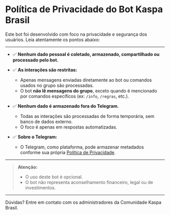 # Política de Privacidade do Bot Kaspa Brasil

Este bot foi desenvolvido com foco na privacidade e segurança dos usuários. Leia atentamente os pontos abaixo:

---

- ✅ **Nenhum dado pessoal é coletado, armazenado, compartilhado ou processado pelo bot.**

- ✅ **As interações são restritas:**
  - Apenas mensagens enviadas diretamente ao bot ou comandos usados no grupo são processadas.
  - O bot **não lê mensagens do grupo**, exceto quando é mencionado por comandos específicos (ex: `/info`, `/regras`, etc.).

- ✅ **Nenhum dado é armazenado fora do Telegram.**
  - Todas as interações são processadas de forma temporária, sem banco de dados externo.
  - O foco é apenas em respostas automatizadas.

- ✅ **Sobre o Telegram:**
  - O Telegram, como plataforma, pode armazenar metadados conforme sua própria [Política de Privacidade](https://telegram.org/privacy).

---

> **Atenção:**
>
> - O uso deste bot é opcional.
> - O bot não representa aconselhamento financeiro, legal ou de investimentos.

---

Dúvidas? Entre em contato com os administradores da Comunidade Kaspa Brasil.